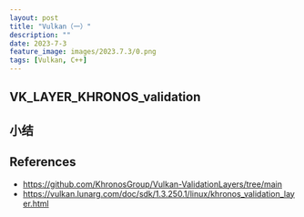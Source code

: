 ```yaml
---
layout: post
title: "Vulkan（一）"
description: ""
date: 2023-7-3
feature_image: images/2023.7.3/0.png
tags: [Vulkan, C++]
---
```


<!--more-->

## VK_LAYER_KHRONOS_validation

## 小结

## References

- https://github.com/KhronosGroup/Vulkan-ValidationLayers/tree/main
- https://vulkan.lunarg.com/doc/sdk/1.3.250.1/linux/khronos_validation_layer.html